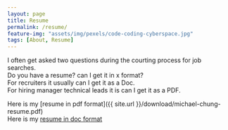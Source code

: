 ```yaml
---
layout: page
title: Resume
permalink: /resume/
feature-img: "assets/img/pexels/code-coding-cyberspace.jpg"
tags: [About, Resume]
---
```


I often get asked two questions during the courting process for job searches. <br>
Do you have a resume? can I get it in x format? <br>
For recruiters it usually can I get it as a Doc. <br>
For hiring manager technical leads it is can I get it as a PDF.<br>

Here is my [resume in pdf format]({{ site.url }}/download/michael-chung-resume.pdf) <br>
Here is my [resume in doc format](www.google.ca) <br>
